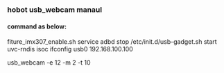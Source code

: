 ### hobot usb_webcam manaul

#### command as below:

fiture_imx307_enable.sh
service adbd stop
/etc/init.d/usb-gadget.sh start uvc-rndis isoc
ifconfig usb0 192.168.100.100

usb_webcam -e 12 -m 2 -t 10
